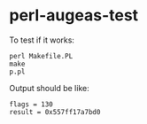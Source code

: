 # perl-augeas-test

To test if it works:

```
perl Makefile.PL
make
p.pl
```

Output should be like:

```
flags = 130
result = 0x557ff17a7bd0

```

